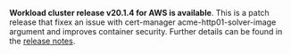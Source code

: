 **Workload cluster release v20.1.4 for AWS is available**. This is a patch release that fixex an issue with cert-manager acme-http01-solver-image argument and improves container security.
Further details can be found in the [release notes](https://docs.giantswarm.io/changes/workload-cluster-releases-aws/releases/aws-v20.1.4/).
